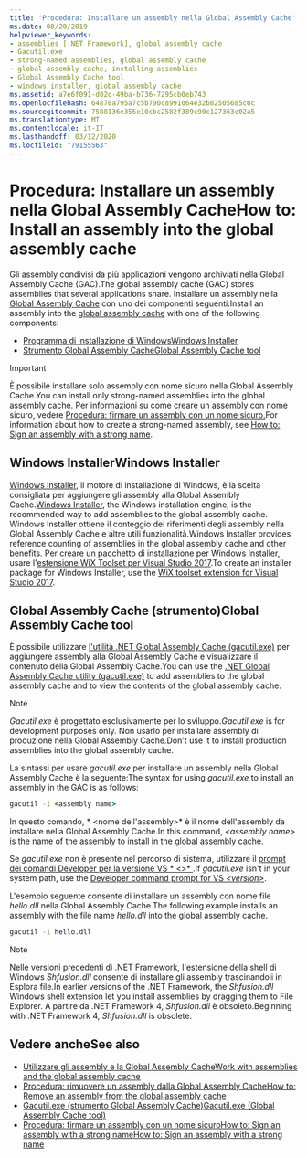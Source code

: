 ```yaml
---
title: 'Procedura: Installare un assembly nella Global Assembly Cache'
ms.date: 08/20/2019
helpviewer_keywords:
- assemblies [.NET Framework], global assembly cache
- Gacutil.exe
- strong-named assemblies, global assembly cache
- global assembly cache, installing assemblies
- Global Assembly Cache tool
- windows installer, global assembly cache
ms.assetid: a7e6f091-d02c-49ba-b736-7295cb0eb743
ms.openlocfilehash: 64878a795a7c5b790c8991064e32b82505685c0c
ms.sourcegitcommit: 7588136e355e10cbc2582f389c90c127363c02a5
ms.translationtype: MT
ms.contentlocale: it-IT
ms.lasthandoff: 03/12/2020
ms.locfileid: "79155563"
---
```

# <a name="how-to-install-an-assembly-into-the-global-assembly-cache"></a><span data-ttu-id="3a359-102">Procedura: Installare un assembly nella Global Assembly Cache</span><span class="sxs-lookup"><span data-stu-id="3a359-102">How to: Install an assembly into the global assembly cache</span></span>

<span data-ttu-id="3a359-103">Gli assembly condivisi da più applicazioni vengono archiviati nella Global Assembly Cache (GAC).</span><span class="sxs-lookup"><span data-stu-id="3a359-103">The global assembly cache (GAC) stores assemblies that several applications share.</span></span> <span data-ttu-id="3a359-104">Installare un assembly nella [Global Assembly Cache](gac.md) con uno dei componenti seguenti:</span><span class="sxs-lookup"><span data-stu-id="3a359-104">Install an assembly into the [global assembly cache](gac.md) with one of the following components:</span></span>

- [<span data-ttu-id="3a359-105">Programma di installazione di Windows</span><span class="sxs-lookup"><span data-stu-id="3a359-105">Windows Installer</span></span>](#windows-installer)
- [<span data-ttu-id="3a359-106">Strumento Global Assembly Cache</span><span class="sxs-lookup"><span data-stu-id="3a359-106">Global Assembly Cache tool</span></span>](#global-assembly-cache-tool)

> [!IMPORTANT]
> <span data-ttu-id="3a359-107">È possibile installare solo assembly con nome sicuro nella Global Assembly Cache.</span><span class="sxs-lookup"><span data-stu-id="3a359-107">You can install only strong-named assemblies into the global assembly cache.</span></span> <span data-ttu-id="3a359-108">Per informazioni su come creare un assembly con nome sicuro, vedere [Procedura: firmare un assembly con un nome sicuro.](../../standard/assembly/sign-strong-name.md)</span><span class="sxs-lookup"><span data-stu-id="3a359-108">For information about how to create a strong-named assembly, see [How to: Sign an assembly with a strong name](../../standard/assembly/sign-strong-name.md).</span></span>

## <a name="windows-installer"></a><span data-ttu-id="3a359-109">Windows Installer</span><span class="sxs-lookup"><span data-stu-id="3a359-109">Windows Installer</span></span>

<span data-ttu-id="3a359-110">[Windows Installer](/windows/desktop/Msi/installation-of-assemblies-to-the-global-assembly-cache), il motore di installazione di Windows, è la scelta consigliata per aggiungere gli assembly alla Global Assembly Cache.</span><span class="sxs-lookup"><span data-stu-id="3a359-110">[Windows Installer](/windows/desktop/Msi/installation-of-assemblies-to-the-global-assembly-cache), the Windows installation engine, is the recommended way to add assemblies to the global assembly cache.</span></span> <span data-ttu-id="3a359-111">Windows Installer ottiene il conteggio dei riferimenti degli assembly nella Global Assembly Cache e altre utili funzionalità.</span><span class="sxs-lookup"><span data-stu-id="3a359-111">Windows Installer provides reference counting of assemblies in the global assembly cache and other benefits.</span></span> <span data-ttu-id="3a359-112">Per creare un pacchetto di installazione per Windows Installer, usare l'[estensione WiX Toolset per Visual Studio 2017](https://marketplace.visualstudio.com/items?itemName=RobMensching.WixToolsetVisualStudio2017Extension).</span><span class="sxs-lookup"><span data-stu-id="3a359-112">To create an installer package for Windows Installer, use the [WiX toolset extension for Visual Studio 2017](https://marketplace.visualstudio.com/items?itemName=RobMensching.WixToolsetVisualStudio2017Extension).</span></span>

## <a name="global-assembly-cache-tool"></a><span data-ttu-id="3a359-113">Global Assembly Cache (strumento)</span><span class="sxs-lookup"><span data-stu-id="3a359-113">Global Assembly Cache tool</span></span>

<span data-ttu-id="3a359-114">È possibile utilizzare [l'utilità .NET Global Assembly Cache (gacutil.exe)](../tools/gacutil-exe-gac-tool.md) per aggiungere assembly alla Global Assembly Cache e visualizzare il contenuto della Global Assembly Cache.</span><span class="sxs-lookup"><span data-stu-id="3a359-114">You can use the [.NET Global Assembly Cache utility (gacutil.exe)](../tools/gacutil-exe-gac-tool.md) to add assemblies to the global assembly cache and to view the contents of the global assembly cache.</span></span>

   > [!NOTE]
   > <span data-ttu-id="3a359-115">*Gacutil.exe* è progettato esclusivamente per lo sviluppo.</span><span class="sxs-lookup"><span data-stu-id="3a359-115">*Gacutil.exe* is for development purposes only.</span></span> <span data-ttu-id="3a359-116">Non usarlo per installare assembly di produzione nella Global Assembly Cache.</span><span class="sxs-lookup"><span data-stu-id="3a359-116">Don't use it to install production assemblies into the global assembly cache.</span></span>

<span data-ttu-id="3a359-117">La sintassi per usare *gacutil.exe* per installare un assembly nella Global Assembly Cache è la seguente:</span><span class="sxs-lookup"><span data-stu-id="3a359-117">The syntax for using *gacutil.exe* to install an assembly in the GAC is as follows:</span></span>

```cmd
gacutil -i <assembly name>
```

<span data-ttu-id="3a359-118">In questo comando, \* \<nome dell'assembly>\* è il nome dell'assembly da installare nella Global Assembly Cache.</span><span class="sxs-lookup"><span data-stu-id="3a359-118">In this command, *\<assembly name>* is the name of the assembly to install in the global assembly cache.</span></span>

<span data-ttu-id="3a359-119">Se *gacutil.exe* non è presente nel percorso di sistema, utilizzare il [prompt dei comandi Developer per la versione VS \* \<>\* ](../tools/developer-command-prompt-for-vs.md).</span><span class="sxs-lookup"><span data-stu-id="3a359-119">If *gacutil.exe* isn't in your system path, use the [Developer command prompt for VS *\<version>*](../tools/developer-command-prompt-for-vs.md).</span></span>

<span data-ttu-id="3a359-120">L'esempio seguente consente di installare un assembly con nome file *hello.dll* nella Global Assembly Cache.</span><span class="sxs-lookup"><span data-stu-id="3a359-120">The following example installs an assembly with the file name *hello.dll* into the global assembly cache.</span></span>

```cmd
gacutil -i hello.dll
```

> [!NOTE]
> <span data-ttu-id="3a359-121">Nelle versioni precedenti di .NET Framework, l'estensione della shell di Windows *Shfusion.dll* consente di installare gli assembly trascinandoli in Esplora file.</span><span class="sxs-lookup"><span data-stu-id="3a359-121">In earlier versions of the .NET Framework, the *Shfusion.dll* Windows shell extension let you install assemblies by dragging them to File Explorer.</span></span> <span data-ttu-id="3a359-122">A partire da .NET Framework 4, *Shfusion.dll* è obsoleto.</span><span class="sxs-lookup"><span data-stu-id="3a359-122">Beginning with .NET Framework 4, *Shfusion.dll* is obsolete.</span></span>

## <a name="see-also"></a><span data-ttu-id="3a359-123">Vedere anche</span><span class="sxs-lookup"><span data-stu-id="3a359-123">See also</span></span>

- [<span data-ttu-id="3a359-124">Utilizzare gli assembly e la Global Assembly Cache</span><span class="sxs-lookup"><span data-stu-id="3a359-124">Work with assemblies and the global assembly cache</span></span>](working-with-assemblies-and-the-gac.md)
- [<span data-ttu-id="3a359-125">Procedura: rimuovere un assembly dalla Global Assembly Cache</span><span class="sxs-lookup"><span data-stu-id="3a359-125">How to: Remove an assembly from the global assembly cache</span></span>](how-to-remove-an-assembly-from-the-gac.md)
- [<span data-ttu-id="3a359-126">Gacutil.exe (strumento Global Assembly Cache)</span><span class="sxs-lookup"><span data-stu-id="3a359-126">Gacutil.exe (Global Assembly Cache tool)</span></span>](../tools/gacutil-exe-gac-tool.md)
- [<span data-ttu-id="3a359-127">Procedura: firmare un assembly con un nome sicuroHow to: Sign an assembly with a strong name</span><span class="sxs-lookup"><span data-stu-id="3a359-127">How to: Sign an assembly with a strong name</span></span>](../../standard/assembly/sign-strong-name.md)
